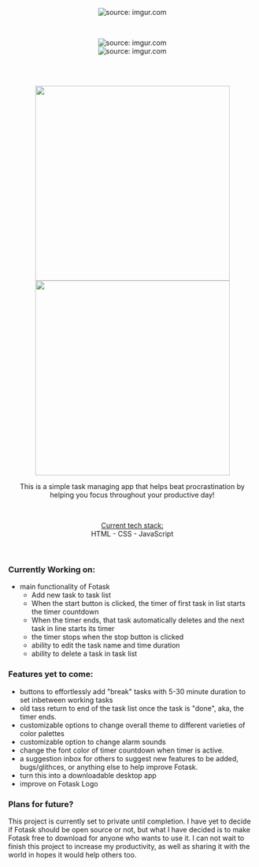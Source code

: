 <p align="center">
<img src="https://i.imgur.com/6rEjyr2.png" title="source: imgur.com" />
</p>
<br>
<p align="center">
<img src="https://i.imgur.com/00OMtAx.png" title="source: imgur.com" /><br>
<img src="https://i.imgur.com/dDg7gbG.png" title="source: imgur.com" />
</p>
<br><br>
<p float="left" align="center">
  <img src="https://i.imgur.com/JygZ90O.png" width="395" />
  <img src="https://i.imgur.com/uihhahT.png" width="395" /> 
</p>

<p align="center">
This is a simple task managing app that helps beat procrastination by helping you focus throughout your productive day!
</p>

<br>
<p align="center">
  <ins>Current tech stack:</ins> <br>
HTML - CSS - JavaScript <br>
</p>
<br>

### Currently Working on:
  - main functionality of Fotask
    - Add new task to task list
    - When the start button is clicked, the timer of first task in list starts the timer countdown 
    - When the timer ends, that task automatically deletes and the next task in line starts its timer 
    - the timer stops when the stop button is clicked
    - ability to edit the task name and time duration
    - ability to delete a task in task list
 
### Features yet to come:
  - buttons to effortlessly add "break" tasks with 5-30 minute duration to set inbetween working tasks
  - old tass return to end of the task list once the task is "done", aka, the timer ends.
  - customizable options to change overall theme to different varieties of color palettes
  - customizable option to change alarm sounds
  - change the font color of timer countdown when timer is active. 
  - a suggestion inbox for others to suggest new features to be added, bugs/glithces, or anything else to help improve Fotask.
  - turn this into a downloadable desktop app
  - improve on Fotask Logo


### Plans for future?
This project is currently set to private until completion. I have yet to decide if Fotask should be open source or not, but what I have decided is to make Fotask free to download for anyone who wants to use it. I can not wait to finish this project to increase my productivity, as well as sharing it with the world in hopes it would help others too.
